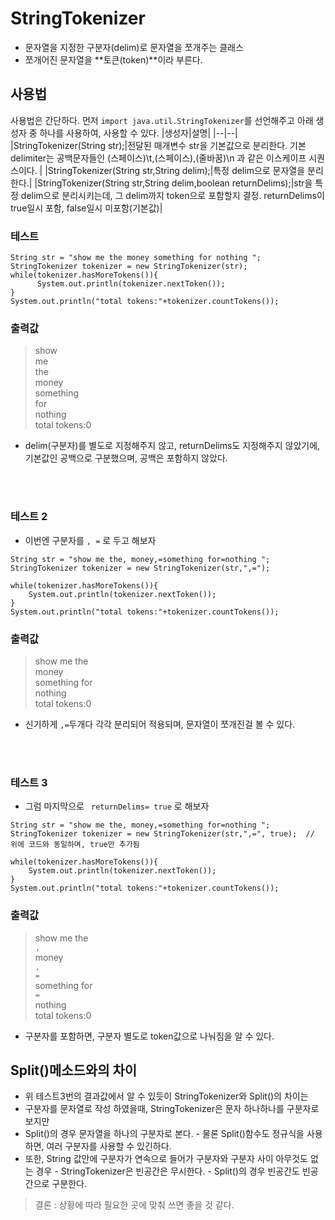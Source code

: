 # StringTokenizer
- 문자열을 지정한 구분자(delim)로 문자열을 쪼개주는 클래스
- 쪼개어진 문자열을 **토큰(token)**이라 부른다. 


## 사용법 

사용법은 간단하다. 먼저 `import java.util.StringTokenizer`를 선언해주고
아래 생성자 중 하나를 사용하여, 사용할 수 있다. 
|생성자|설명|
|--|--|
|StringTokenizer(String str);|전달된 매개변수 str을 기본값으로 분리한다. 기본 delimiter는 공백문자들인 (스페이스)\t,(스페이스),(줄바꿈)\n 과 같은 이스케이프 시퀀스이다. |
|StringTokenizer(String str,String delim);|특정 delim으로 문자열을 분리한다.|
|StringTokenizer(String str,String delim,boolean returnDelims);|str을 특정 delim으로 분리시키는데, 그 delim까지 token으로 포함할지 결정. returnDelims이 true일시 포함, false일시 미포함(기본값)|


### 테스트 
```
String str = "show me the money something for nothing ";
StringTokenizer tokenizer = new StringTokenizer(str);
while(tokenizer.hasMoreTokens()){
      System.out.println(tokenizer.nextToken());
}
System.out.println("total tokens:"+tokenizer.countTokens());
```

### 출력값
> show   
> me   
> the  
> money  
> something  
> for  
> nothing  
> total tokens:0  
 - delim(구분자)를 별도로 지정해주지 않고, returnDelims도 지정해주지 않았기에, 기본값인 공백으로 구분했으며, 공백은 포함하지 않았다. 

<br></br>

### 테스트 2 
- 이번엔 구분자를 `, =` 로 두고 해보자
```
String str = "show me the, money,=something for=nothing ";
StringTokenizer tokenizer = new StringTokenizer(str,",=");

while(tokenizer.hasMoreTokens()){
    System.out.println(tokenizer.nextToken());
}
System.out.println("total tokens:"+tokenizer.countTokens());
```
### 출력값
> show me the  
> money  
> something for  
> nothing   
> total tokens:0  

- 신기하게 `,=`두개다 각각 분리되어 적용되며, 문자열이 쪼개진걸 볼 수 있다.

<br></br>

### 테스트 3 
- 그럼 마지막으로 ` returnDelims= true` 로 해보자
```
String str = "show me the, money,=something for=nothing ";
StringTokenizer tokenizer = new StringTokenizer(str,",=", true);  // 위에 코드와 동일하며, true만 추가됨 

while(tokenizer.hasMoreTokens()){
    System.out.println(tokenizer.nextToken());
}
System.out.println("total tokens:"+tokenizer.countTokens());
```

### 출력값 

>  show me the   
>  `,`   
>  money   
>  `,`   
>  `=`  
>  something for   
>  `=`   
>  nothing    
>  total tokens:0   

- 구분자를 포함하면, 구분자 별도로 token값으로 나눠짐을 알 수 있다.

## Split()메소드와의 차이 
- 위 테스트3번의 결과값에서 알 수 있듯이 StringTokenizer와 Split()의 차이는
- 구분자를 문자열로 작성 하였을때, StringTokenizer은 문자 하나하나를 구분자로 보지만 
- Split()의 경우 문자열을 하나의 구분자로 본다.
      - 물론 Split()함수도 정규식을 사용하면, 여러 구분자를 사용할 수 있긴하다.
- 또한, String 값안에 구분자가 연속으로 들어가 구분자와 구분자 사이 아무것도 없는 경우 
      - StringTokenizer은 빈공간은 무시한다.
      - Split()의 경우 빈공간도 빈공간으로 구분한다.

> 결론 : 상황에 따라 필요한 곳에 맞춰 쓰면 좋을 것 같다. 
